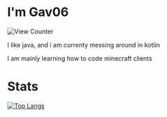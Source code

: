 # I'm Gav06
<img src="https://komarev.com/ghpvc/?username=gav06&style=flat-square" alt="View Counter"/>

I like java, and i am currenty messing around in kotlin

I am mainly learning how to code minecraft clients

# Stats
[![Top Langs](https://github-readme-stats.vercel.app/api/top-langs/?username=gav06)](https://github.com/anuraghazra/github-readme-stats)
